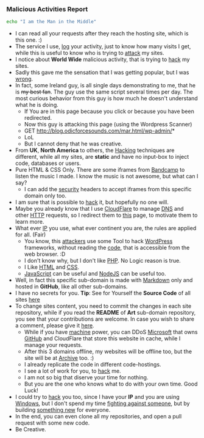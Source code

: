 ### Malicious Activities Report 

```sh 
echo "I am the Man in the Middle"
```

- I can read all your requests after they reach the hosting site, which is this one. :)
- The service I use, [log](./blog/awesome/files/Security/Defensive/ATDH.md) your activity, just to know how many visits I get, while this is useful to know who is trying to [attack](./blog/awesome/files/Security/Defensive/ASH.md) my sites. 
-  I notice about **World Wide** malicious activity, that is trying to [hack](./blog/awesome/files/Security/Offensive/AR.md) my sites.
- Sadly this gave me the sensation that I was getting popular, but I was [wrong](./false_hood.md).
- In fact, some Ireland guy, is all single days demonstrating to me, that he is ~~my best fan~~. The guy use the same script several times per day. The most curious behavior from this guy is how much he doesn't understand what he is doing. 
    - If You are in this page because you click or because you have been redirected. 
    - Now this guy is attacking this page (using the Wordpress Scanner) 
    - GET http://blog.odicforcesounds.com/mar.html/wp-admin/* 
    - LoL 
    - But I cannot deny that he was creative. 
- From **UK**, **North America** to others, the [Hacking](https://art.odicforcesounds.com/pages/Data/Audio/Emotional_Signals/tracks/12_Hacking_Festival/index.html) techniques are different, while all my sites, are **static** and have no input-box to inject code, databases or users. 
- Pure HTML & CSS Only. There are some iframes from [Bandcamp](https://bandcamp.com) to listen the music I made. I know the music is not awesome, but what can I say?
    - I can add the [security](./blog/notes.md) headers to accept iframes from this specific domain only too. 
- I am sure that is possible to [hack](./blog/awesome/files/Security/Offensive/AHSE.md) it, but hopefully no one will. 
- Maybe you already know that I use [CloudFlare](https://cloudflare.com/) to manage [DNS](https://www.rfc-editor.org/rfc/rfc1035)  and other [HTTP](https://www.rfc-editor.org/rfc/rfc2616) requests, so I redirect them to [this](https://blog.odicforcesounds.com/blog/awesome/files/Security/Offensive/ABBT.html) page, to motivate them to learn more. 
- What ever [IP](https://www.rfc-editor.org/rfc/rfc791) you use, what ever continent you are, the rules are applied for all. (Fair)
    - You know, this [attackers](./blog/awesome/files/Github/GCS.md) use some Tool to hack [WordPress](https://wordpress.com/) frameworks, without reading the [code](./blog/awesome/files/Develop/APIs/AAD.md), that is accessible from the web browser. :D  
    - I don't know why, but I don't like [PHP](https://www.php.net/). No Logic reason is true. 
    - I Like [HTML](https://developer.mozilla.org/en-US/docs/Web/HTML) and [CSS](https://developer.mozilla.org/en-US/docs/Web/CSS). 
    - [JavaScript](https://developer.mozilla.org/en-US/docs/Web/JavaScript) can be useful and [NodeJS](https://nodejs.org/en) can be useful too. 
- Well, in fact this specific sub-domain is made with [Markdown](https://www.markdownguide.org/) only and hosted in **GitHub**, like all other sub-domains.
- I have no secrets for you. **Tip**: See for Yourself the **Source Code** of all sites [here](https://github.com/odicforcesounds)
- To change sites content, you need to commit the changes in each site repository, while if you read the **README** of **Art** sub-domain repository, you see that your contributions are welcome. In case you wish to share a comment, please give it [here](https://github.com/orgs/odicforcesounds/discussions/5). 
    - While if you have [machine](./blog/awesome/files/Virtualization/DCS.md) power, you can DDoS [Microsoft](https://Microsoft.com) that owns [GitHub](https://GitHub.com) and CloudFlare that store this website in cache, while I manage your requests.  
    - After this 3 domains offline, my websites will be offline too, but the site will be at [Archive](https://archive.org) too. :) 
    - I already replicate the code in different code-hostings. 
    - I see a lot of work for you, to [hack](./blog/awesome/files/Security/Offensive/APCS.md) me. 
    - I am not so big that diserve your time for nothing. 
    - But you are the one who knows what to do with your own time. Good Luck!
- I could try to [hack](./blog/awesome/files/Security/Offensive/RSC.md) you too, since I have your **IP** and you are using [Windows](https://www.exploit-db.com/?type=remote&platform=windows_x86-64), but I don't spend my time [fighting against someone](https://blog.odicforcesounds.com/style_of_god.html), but by building [something new](https://art.odicforcesounds.com/pages/YinYang/Dao/login/index.html) for everyone.
- In the end, you can even clone all my repositories, and open a pull request with some new code.
- Be Creative.
